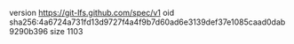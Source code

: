 version https://git-lfs.github.com/spec/v1
oid sha256:4a6724a731fd13d9727f4a4f9b7d60ad6e3139def37e1085caad0dab9290b396
size 1103
